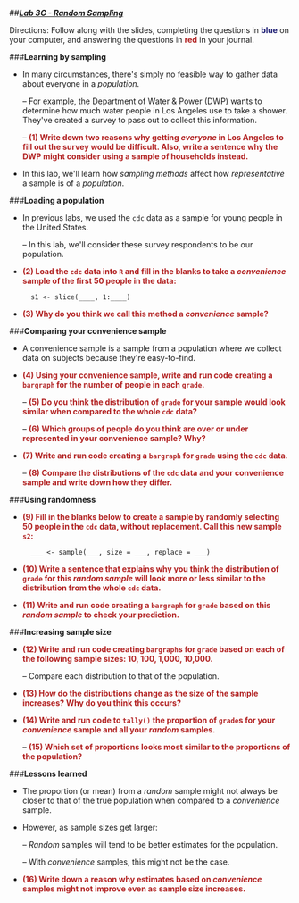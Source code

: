 ##***<u>Lab 3C - Random Sampling</u>***

Directions: Follow along with the slides, completing the questions in <span style="color:midnightblue;">**blue**</span> on your computer, and answering the questions in <span style="color:firebrick;">**red**</span> in your journal.

###**Learning by sampling**
* In many circumstances, there's simply no feasible way to gather data about everyone in a
*population*.

    – For example, the Department of Water & Power (DWP) wants to determine how
    much water people in Los Angeles use to take a shower. They've created a survey
    to pass out to collect this information.

    – <span style="color:firebrick;">**(1) Write down two reasons why getting *everyone* in Los Angeles to fill out the
    survey would be difficult. Also, write a sentence why the DWP might consider
    using a sample of households instead.**</span>

* In this lab, we'll learn how *sampling methods* affect how *representative* a sample is of a
*population*.

###**Loading a population**
* In previous labs, we used the ```cdc``` data as a sample for young people in the United States.

    – In this lab, we'll consider these survey respondents to be our population.

* <span style="color:firebrick;">**(2) Load the ```cdc``` data into ```R``` and fill in the blanks to take a *convenience* sample of the first 50
people in the data:**</span>

        s1 <- slice(____, 1:____)

* <span style="color:firebrick;">**(3) Why do you think we call this method a *convenience* sample?**</span>

###**Comparing your convenience sample**
* A convenience sample is a sample from a population where we collect data on subjects
because they're easy-to-find.

* <span style="color:firebrick;">**(4) Using your convenience sample, write and run code creating a ```bargraph``` for the number of people in each ```grade```.**</span>

    – <span style="color:firebrick;">**(5) Do you think the distribution of ```grade``` for your sample would look similar
    when compared to the whole ```cdc``` data?**</span>

    – <span style="color:firebrick;">**(6) Which groups of people do you think are over or under represented in your
    convenience sample? Why?**</span>

* <span style="color:firebrick;">**(7) Write and run code creating a ```bargraph``` for ```grade``` using the ```cdc``` data.**</span>

    – <span style="color:firebrick;">**(8) Compare the distributions of the ```cdc``` data and your convenience sample and
    write down how they differ.**</span>

###**Using randomness**
* <span style="color:firebrick;">**(9) Fill in the blanks below to create a sample by randomly selecting 50 people in the ```cdc``` data,
without replacement. Call this new sample ```s2```:**</span>

        ___ <- sample(___, size = ___, replace = ___)

* <span style="color:firebrick;">**(10) Write a sentence that explains why you think the distribution of ```grade``` for this *random
sample* will look more or less similar to the distribution from the whole ```cdc``` data.**</span>

* <span style="color:firebrick;">**(11) Write and run code creating a ```bargraph``` for ```grade``` based on this *random sample* to check your
    prediction.**</span>

###**Increasing sample size**
* <span style="color:firebrick;">**(12) Write and run code creating ```bargraph```s for ```grade``` based on each of the following sample sizes: 10, 100, 1,000,
10,000.**</span>

    – Compare each distribution to that of the population.

* <span style="color:firebrick;">**(13) How do the distributions change as the size of the sample increases? Why do you
think this occurs?**</span>

* <span style="color:firebrick;">**(14) Write and run code to ```tally()``` the proportion of ```grade```s for your *convenience* sample and all your *random*
samples.**</span>

    – <span style="color:firebrick;">**(15) Which set of proportions looks most similar to the proportions of the
    population?**</span>

###**Lessons learned**
* The proportion (or mean) from a *random* sample might not always be closer to that of the
true population when compared to a *convenience* sample.

* However, as sample sizes get larger:

    – *Random* samples will tend to be better estimates for the population.

    – With *convenience* samples, this might not be the case.

* <span style="color:firebrick;">**(16) Write down a reason why estimates based on *convenience* samples might not
improve even as sample size increases.**</span>